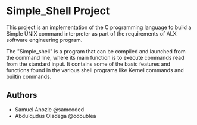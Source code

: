 # Simple_Shell Project
This project is an implementation of the C programming language to build a Simple UNIX command interpreter as part of the requirements of ALX software engineering program.

The "Simple_shell" is a program that can be compiled and launched from the command line, where its main function is to execute commands read from the standard input.  It contains some of the basic features and functions found in the various shell programs like Kernel commands and builtin commands.

## Authors
- Samuel Anozie @samcoded
- Abdulqudus Oladega @odoublea
